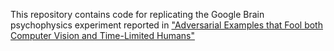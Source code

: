 This repository contains code for replicating the Google Brain psychophysics experiment reported in ["Adversarial Examples that Fool both Computer Vision and Time-Limited Humans"](https://arxiv.org/abs/1802.08195)